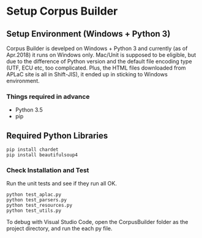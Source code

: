 # Setup Corpus Builder

## Setup Environment (Windows + Python 3)
Corpus Builder is develped on Windows + Python 3 and currently (as of Apr.2018) it runs on Windows only. Mac/Unit is supposed to be eligible, but due to the difference of Python version and the default file encoding type (UTF, ECU etc, too complicated. Plus, the HTML files downloaded from APLaC site is all in Shift-JIS), it ended up in sticking to Windows environment.

### Things required in advance
* Python 3.5
* pip

## Required Python Libraries
```
pip install chardet
pip install beautifulsoup4
```

### Check Installation and Test
Run the unit tests and see if they run all OK.
```
python test_aplac.py
python test_parsers.py
python test_resources.py
python test_utils.py
```

To debug with Visual Studio Code, open the CorpusBuilder folder as the project directory, and run the each py file.

